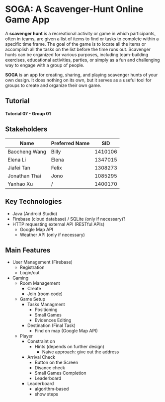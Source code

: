 # SOGA: A Scavenger-Hunt Online Game App
A **scavenger hunt** is a recreational activity or game in which participants, often in teams, are given a list of items to find or tasks to complete within a specific time frame. The goal of the game is to locate all the items or accomplish all the tasks on the list before the time runs out. Scavenger hunts can be organized for various purposes, including team-building exercises, educational activities, parties, or simply as a fun and challenging way to engage with a group of people.

**SOGA**  is an app for creating, sharing, and playing scavenger hunts of your own design. It does nothing on its own, but it serves as a useful tool for groups to create and organize their own game.



## Tutorial

#### **Tutorial 07 - Group 01**



## Stakeholders

| Name          | Preferred Name | SID     |
| ------------- | -------------- | ------- |
| Baocheng Wang | Billy          | 1410106 |
| Elena Li      | Elena          | 1347015 |
| Jiafei Tan    | Felix          | 1308273 |
| Jonathan Thai | Jono           | 1085295 |
| Yanhao Xu     | /              | 1400170 |



## Key Technologies

- Java (Android Studio)
- Firebase (cloud database) / SQLite (only if necessary)?
- HTTP requesting external API (RESTful APIs)
  - Google Map API
  - Weather API (only if necessary)



## Main Features

- User Management (Firebase)
  - Registration
  - Login/out
- Gaming
  - Room Management
    - Create
    - Join (room code)
  - Game Setup
    - Tasks Managment
      - Positioning
      - Small Games
      - Evidences Editing
    - Destination (Final Task)
      - Find on map (Google Map API) 
  - Player
    - Constraint on
      - Hints (depends on further design)
        - Naive approach: give out the address
    - Arrival Check
      - Button on the Screen
      - Disance check
      - Small Games Completion
      - Leaderboard
    - Leaderboard
      - algorithm-based 
      - show steps
